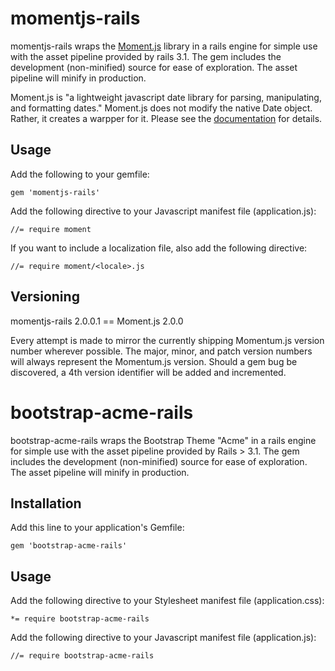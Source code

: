 # momentjs-rails

momentjs-rails wraps the [Moment.js](http://momentjs.com/) library in a rails engine for simple
use with the asset pipeline provided by rails 3.1. The gem includes the development (non-minified)
source for ease of exploration. The asset pipeline will minify in production.

Moment.js is "a lightweight javascript date library for parsing, manipulating, and formatting dates."
Moment.js does not modify the native Date object. Rather, it creates a warpper for it. Please see the
[documentation](http://momentjs.com/docs/) for details.

## Usage

Add the following to your gemfile:

    gem 'momentjs-rails'

Add the following directive to your Javascript manifest file (application.js):

    //= require moment

If you want to include a localization file, also add the following directive:

    //= require moment/<locale>.js

## Versioning

momentjs-rails 2.0.0.1 == Moment.js 2.0.0

Every attempt is made to mirror the currently shipping Momentum.js version number wherever possible.
The major, minor, and patch version numbers will always represent the Momentum.js version. Should a gem
bug be discovered, a 4th version identifier will be added and incremented.

















# bootstrap-acme-rails

bootstrap-acme-rails wraps the Bootstrap Theme "Acme" in a rails engine for simple use with the asset
pipeline provided by Rails > 3.1. The gem includes the development (non-minified) source for ease of
exploration. The asset pipeline will minify in production.

## Installation

Add this line to your application's Gemfile:

    gem 'bootstrap-acme-rails'

## Usage

Add the following directive to your Stylesheet manifest file (application.css):

    *= require bootstrap-acme-rails

Add the following directive to your Javascript manifest file (application.js):

    //= require bootstrap-acme-rails